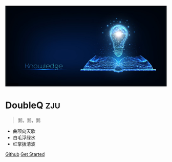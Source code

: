 <!-- /_coverpage.md -->

![logo](coverpic.jpg)

# DoubleQ <small>ZJU</small>

> 鹅，鹅，鹅

- 曲项向天歌
- 白毛浮绿水
- 红掌拨清波
  
[Github](https://github.com/NexMaker-Fab/2022zjude1-doubleQ)
[Get Started](README.md)